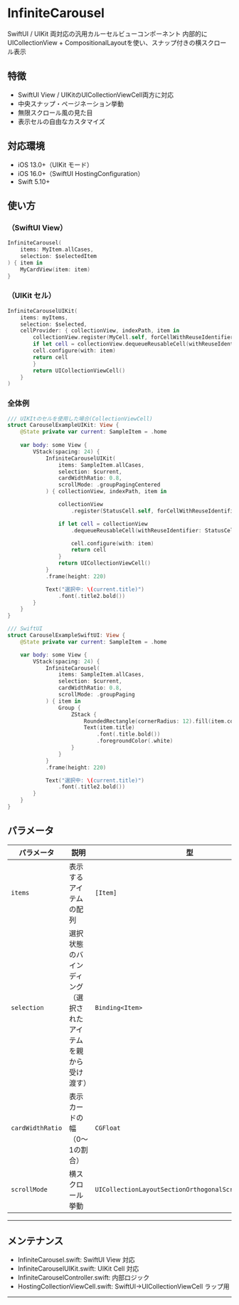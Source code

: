 # InfiniteCarousel

SwiftUI / UIKit 両対応の汎用カルーセルビューコンポーネント
内部的にUICollectionView + CompositionalLayoutを使い、スナップ付きの横スクロール表示

## 特徴

- SwiftUI View / UIKitのUICollectionViewCell両方に対応
- 中央スナップ・ページネーション挙動
- 無限スクロール風の見た目
- 表示セルの自由なカスタマイズ

## 対応環境

- iOS 13.0+（UIKit モード）
- iOS 16.0+（SwiftUI HostingConfiguration）
- Swift 5.10+

## 使い方
### （SwiftUI View）
```swift
InfiniteCarousel(
    items: MyItem.allCases,
    selection: $selectedItem
) { item in
    MyCardView(item: item)
}
````

### （UIKit セル）
```swift
InfiniteCarouselUIKit(
    items: myItems,
    selection: $selected,
    cellProvider: { collectionView, indexPath, item in
        collectionView.register(MyCell.self, forCellWithReuseIdentifier: "MyCell")
        if let cell = collectionView.dequeueReusableCell(withReuseIdentifier: "MyCell", for: indexPath) as? MyCell {
        cell.configure(with: item)
        return cell
        }
        return UICollectionViewCell()
    }
)
```

### 全体例
```swift
/// UIKItのセルを使用した場合(CollectionViewCell)
struct CarouselExampleUIKit: View {
    @State private var current: SampleItem = .home
    
    var body: some View {
        VStack(spacing: 24) {
            InfiniteCarouselUIKit(
                items: SampleItem.allCases,
                selection: $current,
                cardWidthRatio: 0.8,
                scrollMode: .groupPagingCentered
            ) { collectionView, indexPath, item in

                collectionView
                    .register(StatusCell.self, forCellWithReuseIdentifier: StatusCell.reuseID)

                if let cell = collectionView
                    .dequeueReusableCell(withReuseIdentifier: StatusCell.reuseID,for: indexPath) as? StatusCell {

                    cell.configure(with: item)
                    return cell
                }
                return UICollectionViewCell()
            }
            .frame(height: 220)

            Text("選択中: \(current.title)")
                .font(.title2.bold())
        }
    }
}

/// SwiftUI
struct CarouselExampleSwiftUI: View {
    @State private var current: SampleItem = .home

    var body: some View {
        VStack(spacing: 24) {
            InfiniteCarousel(
                items: SampleItem.allCases,
                selection: $current,
                cardWidthRatio: 0.8,
                scrollMode: .groupPaging
            ) { item in
                Group {
                    ZStack {
                        RoundedRectangle(cornerRadius: 12).fill(item.color)
                        Text(item.title)
                            .font(.title.bold())
                            .foregroundColor(.white)
                    }
                }
            }
            .frame(height: 220)

            Text("選択中: \(current.title)")
                .font(.title2.bold())
        }
    }
}

```



## パラメータ

| パラメータ            | 説明                              | 型                                                      | デフォルト                  | 使用例                                                       |
| ---------------- | ------------------------------- | ------------------------------------------------------ | ---------------------- | --------------------------------------------------------- |
| `items`          | 表示するアイテムの配列                     | `[Item]`                                               | -                      | `MyEnum.allCases`（※`MyEnum: CaseIterable`）                |
| `selection`      | 選択状態のバインディング（選択されたアイテムを親から受け渡す） | `Binding<Item>`                                        | -                      | `$selectedItem`（`@State var selectedItem: MyEnum = .foo`） |
| `cardWidthRatio` | 表示カードの幅（0〜1の割合）                 | `CGFloat`                                              | `0.75`                 | `0.8` → 幅80%になる                                           |
| `scrollMode`     | 横スクロール挙動                        | `UICollectionLayoutSectionOrthogonalScrollingBehavior` | `.groupPagingCentered` | `.paging` `.continuous` など                                |


---

## メンテナンス

* InfiniteCarousel.swift: SwiftUI View 対応
* InfiniteCarouselUIKit.swift: UIKit Cell 対応
* InfiniteCarouselController.swift: 内部ロジック
* HostingCollectionViewCell.swift: SwiftUI→UICollectionViewCell ラップ用

---
